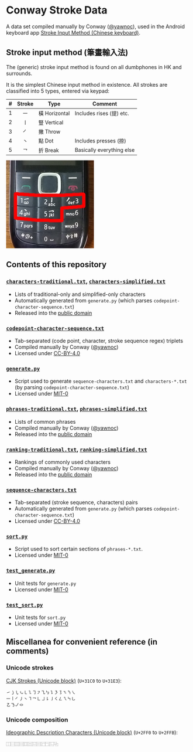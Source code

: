# Conway Stroke Data

A data set compiled manually by Conway ([@yawnoc]),
used in the Android keyboard app [Stroke Input Method (Chinese keyboard)][app].


## Stroke input method (筆畫輸入法)

The (generic) stroke input method is found on all dumbphones
in HK and surrounds.

It is the simplest Chinese input method in existence.
All strokes are classified into 5 types, entered via keypad:

| \# | Stroke | Type | Comment |
| -: | :-: | - | - |
| 1 | ㇐ | 橫 Horizontal | Includes rises (提) etc. |
| 2 | ㇑ | 豎 Vertical | |
| 3 | ㇒ | 撇 Throw | |
| 4 | ㇔ | 點 Dot | Includes presses (捺) |
| 5 | ㇖ | 折 Break | Basically everything else |

![Picture of a dumbphone with stroke input method on keys 1 to 5.][dumbphone]

[app]: https://github.com/stroke-input/stroke-input-android
[dumbphone]: images/dumbphone-stroke-input.jpg
[@yawnoc]: https://github.com/yawnoc


## Contents of this repository

### [`characters-traditional.txt`], [`characters-simplified.txt`]

- Lists of traditional-only and simplified-only characters
- Automatically generated from `generate.py`
  (which parses `codepoint-character-sequence.txt`)
- Released into the [public domain]

### [`codepoint-character-sequence.txt`]

- Tab-separated (code point, character, stroke sequence regex) triplets
- Compiled manually by Conway ([@yawnoc])
- Licensed under [CC-BY-4.0]

### [`generate.py`]

- Script used to generate `sequence-characters.txt` and `characters-*.txt`
  (by parsing `codepoint-character-sequence.txt`)
- Licensed under [MIT-0]

### [`phrases-traditional.txt`], [`phrases-simplified.txt`]

- Lists of common phrases
- Compiled manually by Conway ([@yawnoc])
- Released into the [public domain]

### [`ranking-traditional.txt`], [`ranking-simplified.txt`]

- Rankings of commonly used characters
- Compiled manually by Conway ([@yawnoc])
- Released into the [public domain]

### [`sequence-characters.txt`]

- Tab-separated (stroke sequence, characters) pairs
- Automatically generated from `generate.py`
  (which parses `codepoint-character-sequence.txt`)
- Licensed under [CC-BY-4.0]

### [`sort.py`]

- Script used to sort certain sections of `phrases-*.txt`.
- Licensed under [MIT-0]

### [`test_generate.py`]

- Unit tests for `generate.py`
- Licensed under [MIT-0]

### [`test_sort.py`]

- Unit tests for `sort.py`
- Licensed under [MIT-0]

[`characters-traditional.txt`]: characters-traditional.txt
[`characters-simplified.txt`]: characters-simplified.txt
[`codepoint-character-sequence.txt`]: codepoint-character-sequence.txt
[`generate.py`]: generate.py
[`phrases-traditional.txt`]: phrases-traditional.txt
[`phrases-simplified.txt`]: phrases-simplified.txt
[`ranking-traditional.txt`]: ranking-traditional.txt
[`ranking-simplified.txt`]: ranking-simplified.txt
[`sort.py`]: sort.py
[`sequence-characters.txt`]: sequence-characters.txt
[`test_generate.py`]: test_generate.py
[`test_sort.py`]: test_sort.py
[CC-BY-4.0]: https://creativecommons.org/licenses/by/4.0/
[MIT-0]: https://spdx.org/licenses/MIT-0
[public domain]: https://creativecommons.org/publicdomain/zero/1.0/


## Miscellanea for convenient reference (in comments)


### Unicode strokes

[CJK Strokes (Unicode block)] (`U+31C0` to `U+31E3`):

````
㇀㇁㇂㇃㇄㇅㇆㇇㇈㇉㇊㇋㇌㇍㇎㇏
㇐㇑㇒㇓㇔㇕㇖㇗㇘㇙㇚㇛㇜㇝㇞㇟
㇠㇡㇢㇣
````

### Unicode composition

[Ideographic Description Characters (Unicode block)] (`U+2FF0` to `U+2FFB`):

````
⿰⿱⿲⿳⿴⿵⿶⿷⿸⿹⿺⿻
````


[CJK Strokes (Unicode block)]:
  https://en.wikipedia.org/wiki/CJK_Strokes_(Unicode_block)
[Ideographic Description Characters (Unicode block)]:
  https://en.wikipedia.org/wiki/Ideographic_Description_Characters_(Unicode_block)
